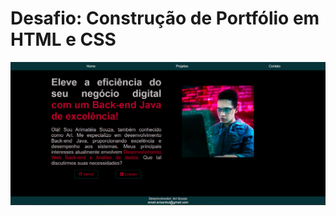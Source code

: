# Desafio: Construção de Portfólio em HTML e CSS

![Tela do portfolio](https://github.com/arimateia-souza/alura-one-html-basics-practice/blob/cc93b684c50cde6de8dc1de7fa2370084781d2f6/portfolio/portfolio-front.png)

